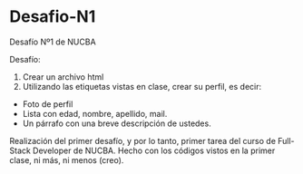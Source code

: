 # Desafio-N1
Desafío Nº1 de NUCBA

Desafío:

1. Crear un archivo html
2. Utilizando las etiquetas vistas en clase, crear su perfil, es decir:
- Foto de perfil
- Lista con edad, nombre, apellido, mail.
- Un párrafo con una breve descripción de ustedes.

Realización del primer desafío, y por lo tanto, primer tarea del curso de Full-Stack Developer de NUCBA.
Hecho con los códigos vistos en la primer clase, ni más, ni menos (creo).
